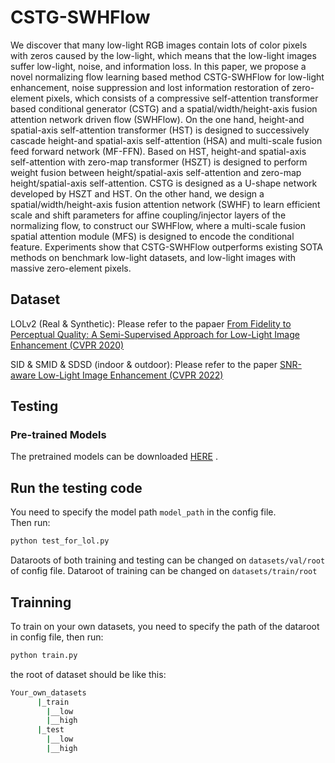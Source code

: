 # CSTG-SWHFlow
We discover that many low-light RGB images contain lots of color pixels with zeros caused by the low-light, which means that the low-light images suffer low-light, noise, and information loss. In this paper, we propose a novel normalizing flow learning based method CSTG-SWHFlow for low-light enhancement, noise suppression and lost information restoration of zero-element pixels, which consists of a compressive self-attention transformer based conditional generator (CSTG) and a spatial/width/height-axis fusion attention network driven flow (SWHFlow). On the one hand, height-and spatial-axis self-attention transformer (HST) is designed to successively cascade height-and spatial-axis self-attention (HSA) and multi-scale fusion feed forward network (MF-FFN). Based on HST, height-and spatial-axis self-attention with zero-map transformer (HSZT) is designed to perform weight fusion between height/spatial-axis self-attention and zero-map height/spatial-axis self-attention. CSTG is designed as a U-shape network developed by HSZT and HST. On the other hand, we design a spatial/width/height-axis fusion attention network (SWHF) to learn efficient scale and shift parameters for affine coupling/injector layers of the normalizing flow, to construct our SWHFlow, where a multi-scale fusion spatial attention module (MFS) is designed to encode the conditional feature. Experiments show that CSTG-SWHFlow outperforms existing SOTA methods on benchmark low-light datasets, and low-light images with massive zero-element pixels.

## Dataset
LOLv2 (Real & Synthetic): Please refer to the papaer [From Fidelity to Perceptual Quality: A Semi-Supervised Approach for Low-Light Image Enhancement (CVPR 2020)](https://github.com/flyywh/CVPR-2020-Semi-Low-Light)

SID & SMID & SDSD (indoor & outdoor): Please refer to the paper [SNR-aware Low-Light Image Enhancement (CVPR 2022)](https://github.com/dvlab-research/SNR-Aware-Low-Light-Enhance)

## Testing

### Pre-trained Models
The pretrained models can be downloaded [HERE](https://pan.baidu.com/s/1HsZeKHTo7i7ZBRou_XKMBg?pwd=4jxa) .


## Run the testing code

You need to specify the model path `model_path` in the config file.  
Then run:

```bash
python test_for_lol.py
```


Dataroots of both training and testing can be changed on `datasets/val/root` of config file. Dataroot of training can be changed on `datasets/train/root`

## Trainning
To train on your own datasets, you need to specify the path of the dataroot in config file, then run:

```bash
python train.py
```

the root of dataset should be like this:
```bash
Your_own_datasets
      |_train
        |__low
        |__high
      |_test
        |__low
        |__high
```
